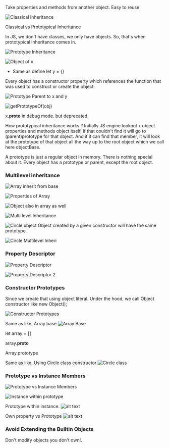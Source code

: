 Take properties and methods from another object.
Easy to reuse 

![Classical Inheritance](image-1.png)

Classical vs Prototypical Inheritance

In JS, we don't have classes, we only have objects.
So, that's when prototypical inheritance comes in.

![Prototype Inheritance](image.png)

![Object of x](image-2.png)
- Same as define let y = {}

Every object has a constructor property which references the
function that was used to construct or create the object.

![Prototype Parent to x and y](image-3.png)

![getPrototypeOf(obj)](image-4.png)

x.__proto__ in debug mode. but deprecated.

How prototypical inheritance works ?
Initially JS engine lookout x object properties and methods object itself, if that couldn't find it will go to (parent)prototype for that object. And if it can find that member, it will look at the prototype of that object all the way up to the root object which we call here objectBase.

A prototype is just a regular object in memory. There is nothing special about it.
Every object has a prototype or parent, except the root object.

### Multilevel inheritance
![Array inherit from base](image-5.png)

![Properties of Array](image-6.png)

![Object also in array as well](image-7.png)

![Multi level Inheritance](image-8.png)

![Circle object](image-9.png)
Object created by a given constructor will have the same prototype.

![Circle Multilevel Inheri](image-10.png)

### Property Descriptor
![Property Descriptor](image-11.png)

![Property Descriptor 2](image-12.png)

### Constructor Prototypes

Since we create that using object literal. Under the hood, we call Object constructor like new Object();

![Constructor Prototypes](image-13.png)

Same as like,
Array base
![Array Base](image-14.png)

let array = []

array.__proto__

Array.prototype


Same as like,
Using Circle class constructor
![Circle class](image-15.png)

### Prototype vs Instance Members
![Prototype vs Instance Members](image-16.png)


![Instance within prototype](image-17.png)

Prototype within instance.
![alt text](image-18.png)

Own property vs Prototype
![alt text](image-19.png)


### Avoid Extending the Builtin Objects
Don't modify objects you don't own!.
